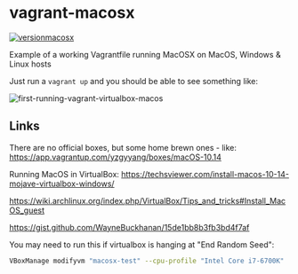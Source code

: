 # vagrant-macosx
[![versionmacosx](https://img.shields.io/badge/macosx-10.14-brightgreen.svg)](https://docs.ansible.com/ansible/latest/index.html)

Example of a working Vagrantfile running MacOSX on MacOS, Windows & Linux hosts

Just run a `vagrant up` and you should be able to see something like:

![first-running-vagrant-virtualbox-macos](screenshots/first-running-vagrant-virtualbox-macos.png)


## Links

There are no official boxes, but some home brewn ones - like: https://app.vagrantup.com/yzgyyang/boxes/macOS-10.14

Running MacOS in VirtualBox: https://techsviewer.com/install-macos-10-14-mojave-virtualbox-windows/

https://wiki.archlinux.org/index.php/VirtualBox/Tips_and_tricks#Install_MacOS_guest

https://gist.github.com/WayneBuckhanan/15de1bb8b3fb3bd4f7af

You may need to run this if virtualbox is hanging at "End Random Seed":

```bash
VBoxManage modifyvm "macosx-test" --cpu-profile "Intel Core i7-6700K"
```
